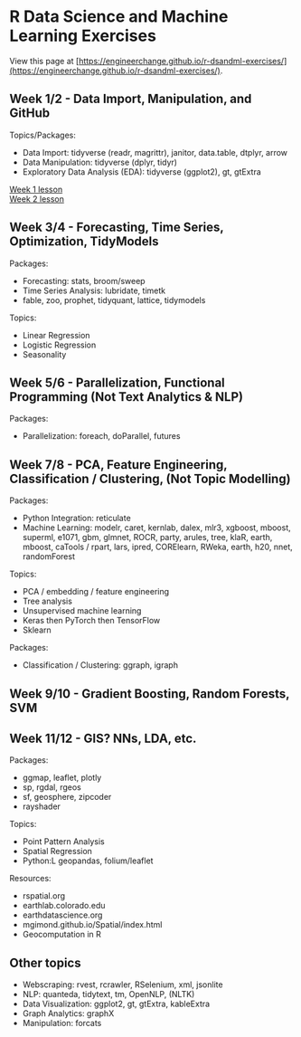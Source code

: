 # R Data Science and Machine Learning Exercises

View this page at [https://engineerchange.github.io/r-dsandml-exercises/](https://engineerchange.github.io/r-dsandml-exercises/).  

## Week 1/2 - Data Import, Manipulation, and GitHub

Topics/Packages:  
- Data Import: tidyverse (readr, magrittr), janitor, data.table, dtplyr, arrow  
- Data Manipulation: tidyverse (dplyr, tidyr)  
- Exploratory Data Analysis (EDA): tidyverse (ggplot2), gt, gtExtra  

[Week 1 lesson](/lessons/Week-1.html)  
[Week 2 lesson](/lessons/Week-2.html)  

## Week 3/4 - Forecasting, Time Series, Optimization, TidyModels

Packages:  
- Forecasting: stats, broom/sweep
- Time Series Analysis: lubridate, timetk  
- fable, zoo, prophet, tidyquant, lattice, tidymodels  

Topics:
- Linear Regression  
- Logistic Regression  
- Seasonality  

## Week 5/6 - Parallelization, Functional Programming (Not Text Analytics & NLP)  

Packages:  
- Parallelization: foreach, doParallel, futures  

## Week 7/8 - PCA, Feature Engineering, Classification / Clustering, (Not Topic Modelling)  

Packages:  
- Python Integration: reticulate  
- Machine Learning: modelr, caret, kernlab, dalex, mlr3, xgboost, mboost, superml, e1071, gbm, glmnet, ROCR, party, arules, tree, klaR, earth, mboost, caTools / rpart, lars, ipred, CORElearn, RWeka, earth, h20, nnet, randomForest

Topics:  
- PCA / embedding / feature engineering  
- Tree analysis  
- Unsupervised machine learning  
- Keras then PyTorch then TensorFlow
- Sklearn  

Packages:  
- Classification / Clustering: ggraph, igraph  

## Week 9/10 - Gradient Boosting, Random Forests, SVM

## Week 11/12 - GIS? NNs, LDA, etc.

Packages:  
- ggmap, leaflet, plotly  
- sp, rgdal, rgeos  
- sf, geosphere, zipcoder  
- rayshader  

Topics:
- Point Pattern Analysis  
- Spatial Regression  
- Python:L geopandas, folium/leaflet

Resources:  
- rspatial.org  
- earthlab.colorado.edu  
- earthdatascience.org  
- mgimond.github.io/Spatial/index.html  
- Geocomputation in R

## Other topics
- Webscraping: rvest, rcrawler, RSelenium, xml, jsonlite
- NLP: quanteda, tidytext, tm, OpenNLP, (NLTK)  
- Data Visualization: ggplot2, gt, gtExtra, kableExtra    
- Graph Analytics: graphX
- Manipulation: forcats